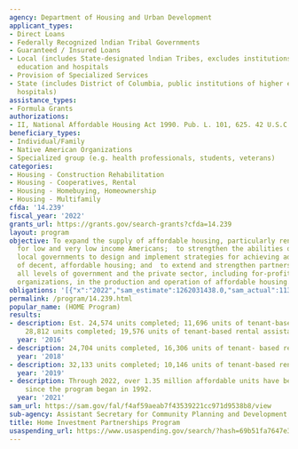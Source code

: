 ```yaml
---
agency: Department of Housing and Urban Development
applicant_types:
- Direct Loans
- Federally Recognized lndian Tribal Governments
- Guaranteed / Insured Loans
- Local (includes State-designated lndian Tribes, excludes institutions of higher
  education and hospitals
- Provision of Specialized Services
- State (includes District of Columbia, public institutions of higher education and
  hospitals)
assistance_types:
- Formula Grants
authorizations:
- II, National Affordable Housing Act 1990. Pub. L. 101, 625. 42 U.S.C. &sect; 12703.
beneficiary_types:
- Individual/Family
- Native American Organizations
- Specialized group (e.g. health professionals, students, veterans)
categories:
- Housing - Construction Rehabilitation
- Housing - Cooperatives, Rental
- Housing - Homebuying, Homeownership
- Housing - Multifamily
cfda: '14.239'
fiscal_year: '2022'
grants_url: https://grants.gov/search-grants?cfda=14.239
layout: program
objective: To expand the supply of affordable housing, particularly rental housing,
  for low and very low income Americans;  to strengthen the abilities of State and
  local governments to design and implement strategies for achieving adequate supplies
  of decent, affordable housing; and  to extend and strengthen partnerships among
  all levels of government and the private sector, including for-profit and nonprofit
  organizations, in the production and operation of affordable housing.
obligations: '[{"x":"2022","sam_estimate":1262031438.0,"sam_actual":1134234237.0,"usa_spending_actual":3748683.0},{"x":"2023","sam_estimate":1734542828.0,"sam_actual":0.0,"usa_spending_actual":3778755.0},{"x":"2024","sam_estimate":1732290960.0,"sam_actual":0.0,"usa_spending_actual":3773536.0}]'
permalink: /program/14.239.html
popular_name: (HOME Program)
results:
- description: Est. 24,574 units completed; 11,696 units of tenant-based rental assistance.
    28,812 units completed; 19,576 units of tenant-based rental assistance.
  year: '2016'
- description: 24,704 units completed, 16,306 units of tenant- based rental assistance.
  year: '2018'
- description: 32,133 units completed; 10,146 units of tenant-based rental assistance.
  year: '2019'
- description: Through 2022, over 1.35 million affordable units have been completed
    since the program began in 1992.
  year: '2021'
sam_url: https://sam.gov/fal/f4af59aeab7f43539221cc971d9538b8/view
sub-agency: Assistant Secretary for Community Planning and Development
title: Home Investment Partnerships Program
usaspending_url: https://www.usaspending.gov/search/?hash=69b51fa7647e350db57cb496240765cf
---
```

